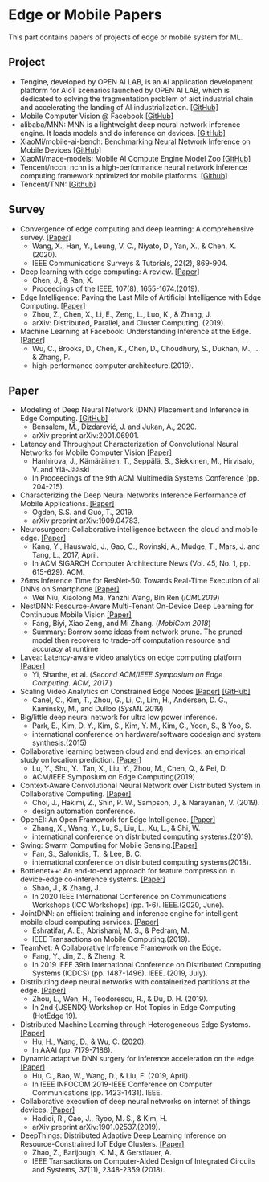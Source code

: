 # Edge or Mobile Papers

This part contains papers of projects of edge or mobile system for ML.

## Project

- Tengine, developed by OPEN AI LAB, is an AI application development platform for AIoT scenarios launched by OPEN AI LAB, which is dedicated to solving the fragmentation problem of aiot industrial chain and accelerating the landing of AI industrialization. [[GitHub]](https://github.com/OAID/Tengine)
- Mobile Computer Vision @ Facebook [[GitHub]](https://github.com/facebookresearch/mobile-vision)
- alibaba/MNN: MNN is a lightweight deep neural network inference engine. It loads models and do inference on devices. [[GitHub]](https://github.com/alibaba/MNN)
- XiaoMi/mobile-ai-bench: Benchmarking Neural Network Inference on Mobile Devices [[GitHub]](https://github.com/XiaoMi/mobile-ai-bench)
- XiaoMi/mace-models: Mobile AI Compute Engine Model Zoo [[GitHub]](https://github.com/XiaoMi/mace-models)
- Tencent/nccn: ncnn is a high-performance neural network inference computing framework optimized for mobile platforms. [[Github]](https://github.com/Tencent/ncnn)
- Tencent/TNN: [[Github]](https://github.com/Tencent/TNN)

## Survey

-  Convergence of edge computing and deep learning: A comprehensive survey. [[Paper]](https://arxiv.org/pdf/1907.08349)
    - Wang, X., Han, Y., Leung, V. C., Niyato, D., Yan, X., & Chen, X. (2020).
    - IEEE Communications Surveys & Tutorials, 22(2), 869-904.
- Deep learning with edge computing: A review. [[Paper]](https://www.cs.ucr.edu/~jiasi/pub/deep_edge_review.pdf)
    - Chen, J., & Ran, X. 
    - Proceedings of the IEEE, 107(8), 1655-1674.(2019). 
- Edge Intelligence: Paving the Last Mile of Artificial Intelligence with Edge Computing. [[Paper]](https://arxiv.org/pdf/1905.10083.pdf)
    - Zhou, Z., Chen, X., Li, E., Zeng, L., Luo, K., & Zhang, J.
    - arXiv: Distributed, Parallel, and Cluster Computing. (2019). 
- Machine Learning at Facebook: Understanding Inference at the Edge. [[Paper]](https://ieeexplore.ieee.org/abstract/document/8675201)
    - Wu, C., Brooks, D., Chen, K., Chen, D., Choudhury, S., Dukhan, M., ... & Zhang, P. 
    - high-performance computer architecture.(2019). 

## Paper

- Modeling of Deep Neural Network (DNN) Placement and Inference in Edge Computing. [[GitHub]](https://arxiv.org/pdf/2001.06901.pdf)
    - Bensalem, M., Dizdarević, J. and Jukan, A., 2020.
    - arXiv preprint arXiv:2001.06901. 
- Latency and Throughput Characterization of Convolutional Neural Networks for Mobile Computer Vision [[Paper]](https://arxiv.org/pdf/1803.09492.pdf)
    - Hanhirova, J., Kämäräinen, T., Seppälä, S., Siekkinen, M., Hirvisalo, V. and Ylä-Jääski
    - In Proceedings of the 9th ACM Multimedia Systems Conference (pp. 204-215).
- Characterizing the Deep Neural Networks Inference Performance of Mobile Applications. [[Paper]](https://arxiv.org/pdf/1909.04783.pdf)
    - Ogden, S.S. and Guo, T., 2019.
    - arXiv preprint arXiv:1909.04783.
- Neurosurgeon: Collaborative intelligence between the cloud and mobile edge. [[Paper]](http://web.eecs.umich.edu/~jahausw/publications/kang2017neurosurgeon.pdf)
    - Kang, Y., Hauswald, J., Gao, C., Rovinski, A., Mudge, T., Mars, J. and Tang, L., 2017, April. 
    - In ACM SIGARCH Computer Architecture News (Vol. 45, No. 1, pp. 615-629). ACM.
- 26ms Inference Time for ResNet-50: Towards Real-Time Execution of all DNNs on Smartphone [[Paper]](https://arxiv.org/pdf/1905.00571.pdf)
    - Wei Niu, Xiaolong Ma, Yanzhi Wang, Bin Ren (*ICML2019*)
- NestDNN: Resource-Aware Multi-Tenant On-Device Deep Learning for Continuous Mobile Vision [[Paper]]()
    - Fang, Biyi, Xiao Zeng, and Mi Zhang. (*MobiCom 2018*)
    - Summary: Borrow some ideas from network prune. The pruned model then recovers to trade-off computation resource and accuracy at runtime
- Lavea: Latency-aware video analytics on edge computing platform [[Paper]](http://www.cs.wayne.edu/~weisong/papers/yi17-LAVEA.pdf)
    - Yi, Shanhe, et al. (*Second ACM/IEEE Symposium on Edge Computing. ACM, 2017.*)
- Scaling Video Analytics on Constrained Edge Nodes [[Paper]](http://www.sysml.cc/doc/2019/197.pdf) [[GitHub]](https://github.com/viscloud/filterforward)
    - Canel, C., Kim, T., Zhou, G., Li, C., Lim, H., Andersen, D. G., Kaminsky, M., and Dulloo (*SysML 2019*)
- Big/little deep neural network for ultra low power inference.
    - Park, E., Kim, D. Y., Kim, S., Kim, Y. M., Kim, G., Yoon, S., & Yoo, S.
    - international conference on hardware/software codesign and system synthesis.(2015)
- Collaborative learning between cloud and end devices: an empirical study on location prediction. [[Paper]](https://www.microsoft.com/en-us/research/uploads/prod/2019/08/sec19colla.pdf)
    - Lu, Y., Shu, Y., Tan, X., Liu, Y., Zhou, M., Chen, Q., & Pei, D.
    - ACM/IEEE Symposium on Edge Computing(2019)
- Context-Aware Convolutional Neural Network over Distributed System in Collaborative Computing. [[Paper]](https://dl.acm.org/doi/10.1145/3316781.3317792)
    - Choi, J., Hakimi, Z., Shin, P. W., Sampson, J., & Narayanan, V. (2019). 
    - design automation conference.
- OpenEI: An Open Framework for Edge Intelligence. [[Paper]](https://arxiv.org/pdf/1906.01864.pdf)
    - Zhang, X., Wang, Y., Lu, S., Liu, L., Xu, L., & Shi, W. 
    - international conference on distributed computing systems.(2019). 
- Swing: Swarm Computing for Mobile Sensing.[[Paper]](http://people.duke.edu/~bcl15/documents/fan18-icdcs.pdf)
    - Fan, S., Salonidis, T., & Lee, B. C.  
    - international conference on distributed computing systems(2018).
- Bottlenet++: An end-to-end approach for feature compression in device-edge co-inference systems. [[Paper]](https://arxiv.org/pdf/1910.14315.pdf)
    - Shao, J., & Zhang, J. 
    - In 2020 IEEE International Conference on Communications Workshops (ICC Workshops) (pp. 1-6). IEEE.(2020, June). 
- JointDNN: an efficient training and inference engine for intelligent mobile cloud computing services. [[Paper]](https://arxiv.org/pdf/1801.08618.pdf)
    - Eshratifar, A. E., Abrishami, M. S., & Pedram, M.  
    - IEEE Transactions on Mobile Computing.(2019).
- TeamNet: A Collaborative Inference Framework on the Edge. 
    - Fang, Y., Jin, Z., & Zheng, R.
    - In 2019 IEEE 39th International Conference on Distributed Computing Systems (ICDCS) (pp. 1487-1496). IEEE. (2019, July). 
- Distributing deep neural networks with containerized partitions at the edge. [[Paper]](https://www.usenix.org/system/files/hotedge19-paper-zhou.pdf)
    - Zhou, L., Wen, H., Teodorescu, R., & Du, D. H. (2019). 
    - In 2nd {USENIX} Workshop on Hot Topics in Edge Computing (HotEdge 19).
- Distributed Machine Learning through Heterogeneous Edge Systems.[[Paper]](https://i2.cs.hku.hk/~cwu/papers/hphu-aaai20.pdf)
    - Hu, H., Wang, D., & Wu, C. (2020). 
    - In AAAI (pp. 7179-7186).
- Dynamic adaptive DNN surgery for inference acceleration on the edge. [[Paper]](https://ieeexplore.ieee.org/abstract/document/8737614/)
    - Hu, C., Bao, W., Wang, D., & Liu, F. (2019, April). 
    - In IEEE INFOCOM 2019-IEEE Conference on Computer Communications (pp. 1423-1431). IEEE.
- Collaborative execution of deep neural networks on internet of things devices. [[Paper]](https://arxiv.org/pdf/1901.02537)
    - Hadidi, R., Cao, J., Ryoo, M. S., & Kim, H. 
    - arXiv preprint arXiv:1901.02537.(2019). 
- DeepThings: Distributed Adaptive Deep Learning Inference on Resource-Constrained IoT Edge Clusters. [[Paper]](https://ieeexplore.ieee.org/document/8493499)
    - Zhao, Z., Barijough, K. M., & Gerstlauer, A. 
    - IEEE Transactions on Computer-Aided Design of Integrated Circuits and Systems, 37(11), 2348-2359.(2018). 













